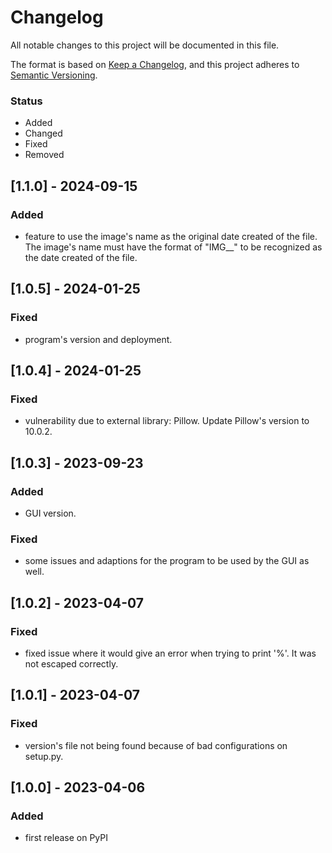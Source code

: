 # Changelog

All notable changes to this project will be documented in this file.

The format is based on [Keep a Changelog](https://keepachangelog.com/en/1.0.0/),
and this project adheres to [Semantic Versioning](https://semver.org/spec/v2.0.0.html).

### Status
- Added
- Changed
- Fixed
- Removed

## [1.1.0] - 2024-09-15

### Added
- feature to use the image's name as the original date created of the file. The image's name must have the format of "IMG_<yyyymmdd>_<hhmmss>" to be recognized as the date created of the file.

## [1.0.5] - 2024-01-25

### Fixed
- program's version and deployment.

## [1.0.4] - 2024-01-25

### Fixed
- vulnerability due to external library: Pillow. Update Pillow's version to 10.0.2.

## [1.0.3] - 2023-09-23

### Added
- GUI version.

### Fixed
- some issues and adaptions for the program to be used by the GUI as well.

## [1.0.2] - 2023-04-07

### Fixed
- fixed issue where it would give an error when trying to print '%'. It was not escaped correctly.

## [1.0.1] - 2023-04-07

### Fixed
- version's file not being found because of bad configurations on setup.py.

## [1.0.0] - 2023-04-06

### Added
- first release on PyPI